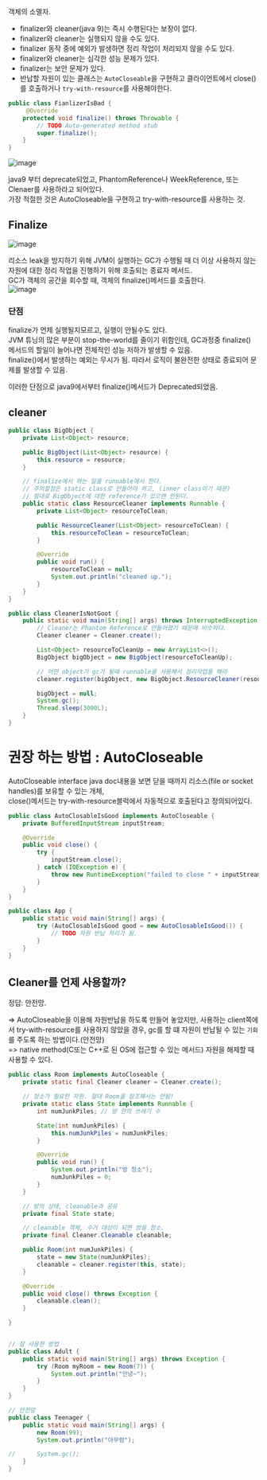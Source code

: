 객체의 소멸자.  

* finalizer와 cleaner(java 9)는 즉시 수행된다는 보장이 없다.
* finalizer와 cleaner는 실행되지 않을 수도 있다.
* finalizer 동작 중에 예외가 발생하면 정리 작업이 처리되지 않을 수도 있다.
* finalizer와 cleaner는 심각한 성능 문제가 있다.
* finalizer는 보안 문제가 있다.
* 반납할 자원이 있는 클래스는 `AutoCloseable`을 구현하고 클라이언트에서 close()를 호출하거나 `try-with-resource`를 사용해야한다.  

``` java
public class FianlizerIsBad {
	 @Override
	protected void finalize() throws Throwable {
		// TODO Auto-generated method stub
		super.finalize();
	}
}

```   

![image](https://user-images.githubusercontent.com/67637716/219944003-59f69733-464e-48ad-9997-e20eb2584b11.png) 

java9 부터 deprecate되었고, PhantomReference나 WeekReference, 또는 Clenaer를 사용하라고 되어있다.  
가장 적절한 것은 AutoCloseable을 구현하고 try-with-resource를 사용하는 것.  

## Finalize
![image](https://user-images.githubusercontent.com/67637716/219945363-9088ae59-6b34-435f-8cbe-6b58b74b8cb1.png)  

리소스 leak을 방지하기 위해 JVM이 실행하는 GC가 수행될 때 더 이상 사용하지 않는 자원에 대한 정리 작업을 진행하기 위해  호출되는 종료자 메서드.  
GC가 객체의 공간을 회수할 때, 객체의 finalize()메서드를 호출한다.  
![image](https://user-images.githubusercontent.com/67637716/219945777-3c1d7e3f-3c1c-4089-91fa-c3c95150e49d.png)   

### 단점
finalize가 언제 실행될지모르고, 실행이 안될수도 있다.  
JVM 튜닝의 많은 부분이 stop-the-world를 줄이기 위함인데, GC과정중 finalize() 메서드의 할일이 늘어나면 전체적인 성능 저하가 발생할 수 있음.  
finalize()에서 발생하는 예외는 무시가 됨. 따라서 로직이 불완전한 상태로 종료되어 문제를 발생할 수 있음.  

이러한 단점으로 java9에서부터 finalize()메서드가 Deprecated되었음.  


## cleaner
``` java
public class BigObject {
	private List<Object> resource;

	public BigObject(List<Object> resource) {
		this.resource = resource;
	}

	// finalize에서 하는 일을 runnable에서 한다.
	// 주의할점은 static class로 만들어야 하고, (inner class이기 때문)
	// 절대로 BigObject에 대한 reference가 있으면 안된다.
	public static class ResourceCleaner implements Runnable {
		private List<Object> resourceToClean;

		public ResourceCleaner(List<Object> resourceToClean) {
			this.resourceToClean = resourceToClean;
		}

		@Override
		public void run() {
			resourceToClean = null;
			System.out.println("cleaned up.");
		}
	}
}

public class CleanerIsNotGoot {
	public static void main(String[] args) throws InterruptedException {
		// Cleaner는 Phantom Reference로 만들어졌기 때문에 비슷하다.
		Cleaner cleaner = Cleaner.create();

		List<Object> resourceToCleanUp = new ArrayList<>();
		BigObject bigObject = new BigObject(resourceToCleanUp);

		// 어떤 object가 gc가 될때 runnable을 사용해서 정리작업을 해라
		cleaner.register(bigObject, new BigObject.ResourceCleaner(resourceToCleanUp));

		bigObject = null;
		System.gc();
		Thread.sleep(3000L);
	}
}


```  


# 권장 하는 방법 : AutoCloseable
AutoCloseable interface java doc내용을 보면 닫을 때까지 리소스(file or socket handles)를 보유할 수 있는 개체,  
close()메서드는 try-with-resource블럭에서 자동적으로 호출된다고 정의되어있다.  

``` java
public class AutoClosableIsGood implements AutoCloseable {
	private BufferedInputStream inputStream;

	@Override
	public void close() {
		try {
			inputStream.close();
		} catch (IOException e) {
			throw new RuntimeException("failed to close " + inputStream);
		}
	}
}

public class App {
	public static void main(String[] args) {
		try (AutoClosableIsGood good = new AutoClosableIsGood()) {
			// TODO 자원 반납 처리가 됨.
		}
	}
}

```  

## Cleaner를 언제 사용할까?
정답: 안전망.  

=> AutoCloseable을 이용해 자원반납을 하도록 만들어 놓았지만, 사용하는 client쪽에서 try-with-resource를 사용하지 않았을 경우, gc를 할 떄 자원이 반납될 수 있는 `기회`를 주도록 하는 방법이다.(안전망)  
=> native method(C또는 C++로 된 OS에 접근할 수 있는 메서드) 자원을 해제할 때 사용할 수 있다.


``` java
public class Room implements AutoCloseable {
	private static final Cleaner cleaner = Cleaner.create();

	// 청소가 필요한 자원. 절대 Room을 참조해서는 안됨!
	private static class State implements Runnable {
		int numJunkPiles; // 방 안의 쓰레기 수

		State(int numJunkPiles) {
			this.numJunkPiles = numJunkPiles;
		}

		@Override
		public void run() {
			System.out.println("방 청소");
			numJunkPiles = 0;
		}
	}

	// 방의 상태, cleanable과 공유
	private final State state;

	// cleanable 객체, 수거 대상이 되면 방을 청소.
	private final Cleaner.Cleanable cleanable;

	public Room(int numJunkPiles) {
		state = new State(numJunkPiles);
		cleanable = cleaner.register(this, state);
	}

	@Override
	public void close() throws Exception {
		cleanable.clean();
	}

}


// 잘 사용한 방법
public class Adult {
	public static void main(String[] args) throws Exception {
		try (Room myRoom = new Room(7)) {
			System.out.println("안녕~");
		}
	}
}

// 안전망
public class Teenager {
	public static void main(String[] args) {
		new Room(99);
		System.out.println("아무렴");

//		System.gc();
	}
}

```  



